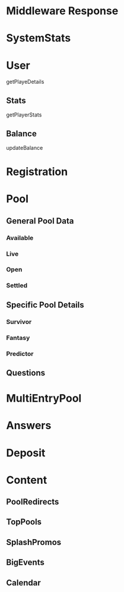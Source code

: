# Middleware Response
# SystemStats
# User
getPlayeDetails
## Stats
getPlayerStats
## Balance
updateBalance
# Registration
# Pool
## General Pool Data
### Available
### Live
### Open
### Settled
## Specific Pool Details
### Survivor
### Fantasy
### Predictor
## Questions
# MultiEntryPool
# Answers
# Deposit
# Content
## PoolRedirects
## TopPools
## SplashPromos
## BigEvents
## Calendar